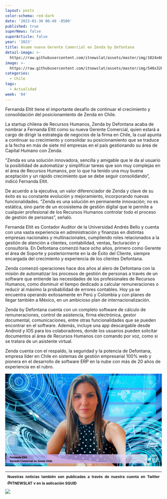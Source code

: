 ```yaml
---
layout: posts
color-schema: red-dark
date: '2023-01-30 06:40 -0500'
published: true
superNews: false
superArticle: false
year: '2023'
title: Asume nueva Gerente Comercial en Zenda by Defontana
detail-image: >-
  https://raw.githubusercontent.com/itnewslat/assets/master/img/1024x680/Fernanda-Eltit-g.jpg
image: >-
  https://raw.githubusercontent.com/itnewslat/assets/master/img/540x320/Fernanda-Eltit-p.jpg
categories:
  - Chile
tags:
  - Actualidad
week: '04'
---
```

Fernanda Eltit tiene el importante desafío de continuar el crecimiento y consolidación del posicionamiento de Zenda en Chile.

La startup chilena de Recursos Humanos, Zenda by Defontana acaba de nombrar a Fernanda Eltit como su nueva Gerente Comercial, quien estará a cargo de dirigir la estrategia de negocios de la firma en Chile, la cual apunta a continuar su crecimiento y consolidar su posicionamiento que se traduce a la fecha en más de siete mil empresas en el país gestionando su área de Capital Humano con Zenda.

“Zenda es una solución innovadora, sencilla y amigable que le da al usuario la posibilidad de automatizar y simplificar tareas que son muy complejas en el área de Recursos Humanos, por lo que ha tenido una muy buena aceptación y un rápido crecimiento que se debe seguir consolidando”, indicó Fernanda Eltit.

De acuerdo a la ejecutiva, un valor diferenciador de Zenda y clave de su éxito es su constante evolución y mejoramiento, incorporando nuevas funcionalidades. “Zenda es una solución en permanente innovación; no es estática, sino parte de un ecosistema de gestión digital que le permite a cualquier profesional de los Recursos Humanos controlar todo el proceso de gestión de personas”, señaló.

Fernanda Eltit es Contador Auditor de la Universidad Andrés Bello y cuenta con una vasta experiencia en administración y finanzas en distintas empresas nacionales y multinacionales, cumpliendo roles relacionados a la gestión de atención a clientes, contabilidad, ventas, facturación y consultoría. En Defontana comenzó hace ocho años, primero como Gerente el área de Soporte y posteriormente en la de Éxito del Cliente, siempre encargada del crecimiento y experiencia de los clientes Defontana.

Zenda comenzó operaciones hace dos años al alero de Defontana con la misión de automatizar los procesos de gestión de personas a través de un software que entiende las necesidades de los profesionales de Recursos Humanos, como disminuir el tiempo dedicado a calcular remuneraciones o reducir al máximo la probabilidad de errores contables. Hoy ya se encuentra operando exitosamente en Perú y Colombia y con planes de llegar también a México, en un ambicioso plan de internacionalización.

Zenda by Defontana cuenta con un completo software de cálculo de remuneraciones, control de asistencia, firma electrónica, gestor documental, comunicaciones, entre otras funcionalidades que se pueden encontrar en el software. Además, incluye una app descargable desde Android y IOS para los colaboradores, donde los usuarios pueden solicitar documentos al área de Recursos Humanos con comando por voz, como si se tratara de un asistente virtual.

Zenda cuenta con el respaldo, la seguridad y la potencia de Defontana, empresa líder en Chile en sistemas de gestión empresarial 100% web y pionera en el desarrollo de software ERP en la nube con más de 20 años de experiencia en el rubro.

![](https://raw.githubusercontent.com/itnewslat/assets/master/img/540x320/Fernanda-Eltit-p.jpg)

<table style="height: 42px;" width="569">
<tbody>
<tr>
<td style="text-align: justify;"><sub><strong>Nuestras noticias también son publicadas a través de nuestra cuenta en Twitter <a href="https://twitter.com/itnewslat?lang=es">@ITNEWSLAT</a> y en la aplicación <a href="https://squidapp.co/en/">SQUID</a></strong></sub></td>
</tr>
</tbody>
</table>

<img src="https://tracker.metricool.com/c3po.jpg?hash=56f88a41e39ab42c063cc51676587a04"/>